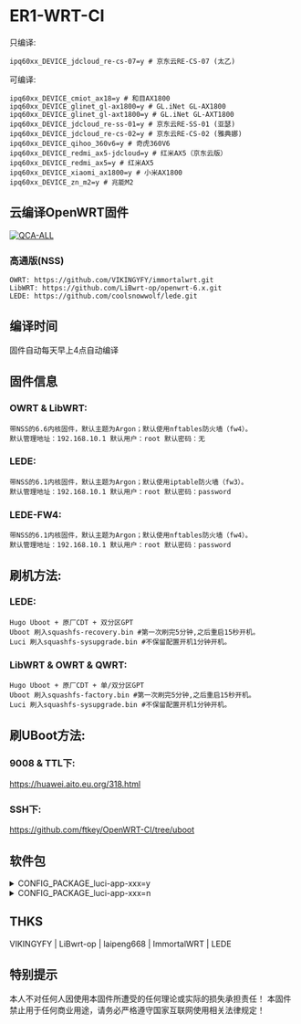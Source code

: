 # ER1-WRT-CI

只编译: 

    ipq60xx_DEVICE_jdcloud_re-cs-07=y # 京东云RE-CS-07 (太乙)

可编译: 

    ipq60xx_DEVICE_cmiot_ax18=y # 和目AX1800
    ipq60xx_DEVICE_glinet_gl-ax1800=y # GL.iNet GL-AX1800
    ipq60xx_DEVICE_glinet_gl-axt1800=y # GL.iNet GL-AXT1800
    ipq60xx_DEVICE_jdcloud_re-ss-01=y # 京东云RE-SS-01 (亚瑟)
    ipq60xx_DEVICE_jdcloud_re-cs-02=y # 京东云RE-CS-02 (雅典娜)
    ipq60xx_DEVICE_qihoo_360v6=y # 奇虎360V6
    ipq60xx_DEVICE_redmi_ax5-jdcloud=y # 红米AX5（京东云版）
    ipq60xx_DEVICE_redmi_ax5=y # 红米AX5
    ipq60xx_DEVICE_xiaomi_ax1800=y # 小米AX1800
    ipq60xx_DEVICE_zn_m2=y # 兆能M2

## 云编译OpenWRT固件
[![QCA-ALL](https://github.com/ftkey/OpenWRT-CI/actions/workflows/QCA-ALL.yml/badge.svg)](https://github.com/ftkey/OpenWRT-CI/actions/workflows/QCA-ALL.yml)

### 高通版(NSS) 
    OWRT: https://github.com/VIKINGYFY/immortalwrt.git 
    LibWRT: https://github.com/LiBwrt-op/openwrt-6.x.git 
    LEDE: https://github.com/coolsnowwolf/lede.git 

## 编译时间
固件自动每天早上4点自动编译

## 固件信息
### OWRT & LibWRT: 
    带NSS的6.6内核固件，默认主题为Argon；默认使用nftables防火墙（fw4）。
    默认管理地址：192.168.10.1 默认用户：root 默认密码：无
### LEDE: 
    带NSS的6.1内核固件，默认主题为Argon；默认使用iptable防火墙（fw3）。
    默认管理地址：192.168.10.1 默认用户：root 默认密码：password
### LEDE-FW4:    
    带NSS的6.1内核固件，默认主题为Argon；默认使用nftables防火墙（fw4）。
    默认管理地址：192.168.10.1 默认用户：root 默认密码：password

## 刷机方法:
### LEDE:
    Hugo Uboot + 原厂CDT + 双分区GPT
    Uboot 刷入squashfs-recovery.bin #第一次刷完5分钟,之后重启15秒开机。
    Luci 刷入squashfs-sysupgrade.bin #不保留配置开机1分钟开机。

### LibWRT & OWRT & QWRT:
    Hugo Uboot + 原厂CDT + 单/双分区GPT
    Uboot 刷入squashfs-factory.bin #第一次刷完5分钟,之后重启15秒开机。
    Luci 刷入squashfs-sysupgrade.bin #不保留配置开机1分钟开机。


## 刷UBoot方法:
### 9008 & TTL下:
<https://huawei.aito.eu.org/318.html>

### SSH下:
<https://github.com/ftkey/OpenWRT-CI/tree/uboot>


## 软件包
<details><summary>CONFIG_PACKAGE_luci-app-xxx=y</summary>
    
    ```
    CONFIG_PACKAGE_luci-app-ssr-plus=y // LEDE|LEDE-FW4|OWRT|LIBWRT
    CONFIG_PACKAGE_luci-app-homeproxy=y // LEDE-FW4|OWRT|LIBWRT
    CONFIG_PACKAGE_luci-app-advancedplus=y  # 高级设置
    CONFIG_PACKAGE_luci-app-alist=y  # Alist网络服务
    CONFIG_PACKAGE_luci-app-cpufreq=y  # CPU频率策略控制
    CONFIG_PACKAGE_luci-app-ddns=y  # 动态DNS客户端
    CONFIG_PACKAGE_luci-app-diskman=y  # 磁盘管理
    CONFIG_PACKAGE_luci-app-diskman_INCLUDE_btrfs_progs=y  # 支持Btrfs文件系统
    CONFIG_PACKAGE_luci-app-diskman_INCLUDE_lsblk=y  # 支持lsblk磁盘工具
    CONFIG_PACKAGE_luci-app-openvpn-server=y  # OpenVPN服务器
    CONFIG_PACKAGE_luci-app-samba4=y  # Samba文件共享
    CONFIG_PACKAGE_luci-app-socat=y  # Socat端口转发工具
    CONFIG_PACKAGE_luci-app-ttyd=y  # Web终端
    CONFIG_PACKAGE_luci-app-wolplus=y  # 网络唤醒
    CONFIG_PACKAGE_luci-app-zerotier=y  # ZeroTier虚拟网络
    CONFIG_PACKAGE_luci-theme-argon=y  # Argon主题
    ```

</details>
<details><summary>CONFIG_PACKAGE_luci-app-xxx=n</summary>
    
    ```
    
    ```

</details>


## THKS
VIKINGYFY | LiBwrt-op | laipeng668 | ImmortalWRT | LEDE

## 特别提示
本人不对任何人因使用本固件所遭受的任何理论或实际的损失承担责任！
本固件禁止用于任何商业用途，请务必严格遵守国家互联网使用相关法律规定！

